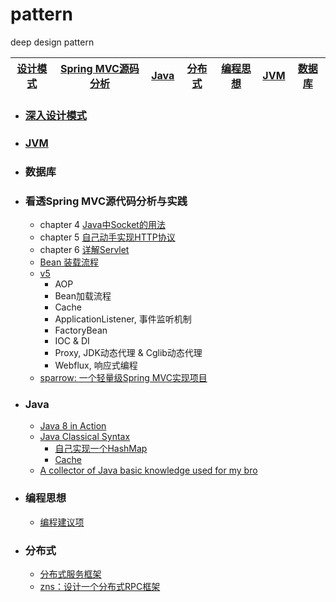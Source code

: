 # pattern
deep design pattern

[设计模式](#深入设计模式) | [Spring MVC源码分析](#看透spring-mvc源代码分析与实践) | [Java](#java) | [分布式](#分布式)  |  [编程思想](#编程思想)  | [JVM](#jvm) | [数据库](#数据库)  
-----|---------------|------|-----|------|----|-----

- ### [深入设计模式](https://github.com/buildupchao/pattern/tree/master/pattern-design/src/main/java/com/pattern/designpattern)

- ### [JVM](https://github.com/buildupchao/pattern/tree/master/pattern-tutor/pattern-tutor-jvm)

- ### 数据库

- ### 看透Spring MVC源代码分析与实践
	- chapter 4 [Java中Socket的用法](https://github.com/buildupchao/pattern/tree/master/pattern-tutor/pattern-tutor-springmvc/src/main/java/com/pattern/tutor/deepinspringmvc/socket)
	- chapter 5 [自己动手实现HTTP协议](https://github.com/buildupchao/pattern/tree/master/pattern-tutor/pattern-tutor-springmvc/src/main/java/com/pattern/tutor/deepinspringmvc/http)
	- chapter 6 [详解Servlet](https://blog.csdn.net/qq_17776287/article/details/78118769)
	- [Bean 装载流程](https://github.com/buildupchao/pattern/tree/master/pattern-tutor/pattern-tutor-springmvc/src/main/java/com/pattern/tutor/deepinspringmvc/simple)
	- [v5](https://github.com/buildupchao/pattern/tree/master/pattern-tutor/pattern-tutor-springmvc/src/main/java/com/pattern/tutor/deepinspringmvc/v5)
		- AOP
		- Bean加载流程
		- Cache
		- ApplicationListener, 事件监听机制
		- FactoryBean
		- IOC & DI
		- Proxy, JDK动态代理 & Cglib动态代理
		- Webflux, 响应式编程
	- [sparrow: 一个轻量级Spring MVC实现项目](https://github.com/buildupchao/sparrow)
		
- ### Java
	- [Java 8 in Action](https://github.com/buildupchao/pattern/tree/master/pattern-tutor/pattern-tutor-syntax/src/main/java/com/pattern/tutor/syntax/action/newfeature/java8)
	- [Java Classical Syntax](https://github.com/buildupchao/pattern/tree/master/pattern-tutor/pattern-tutor-syntax/src/main/java/com/pattern/tutor/syntax)
		- [自己实现一个HashMap](https://github.com/buildupchao/pattern/tree/master/pattern-tutor/pattern-tutor-syntax/src/main/java/com/pattern/tutor/syntax/collection/custom/map)
		- [Cache](https://github.com/buildupchao/pattern/tree/master/pattern-tutor/pattern-tutor-syntax/src/main/java/com/pattern/tutor/syntax/cache)
	- [A collector of Java basic knowledge used for my bro](https://github.com/buildupchao/pattern/tree/master/pattern-collector-java)
	
- ### 编程思想
	- [编程建议项](https://github.com/buildupchao/pattern/tree/master/pattern-coding-thinking/src/main/java/com/pattern/codingthinking/adviceoof)

- ### 分布式
	- [分布式服务框架](https://github.com/buildupchao/pattern/tree/master/pattern-distribution)
	- [zns：设计一个分布式RPC框架](https://github.com/buildupchao/zns)